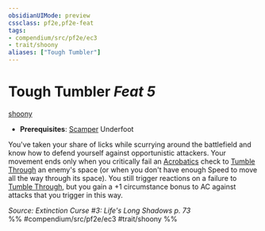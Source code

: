 ```yaml
---
obsidianUIMode: preview
cssclass: pf2e,pf2e-feat
tags:
- compendium/src/pf2e/ec3
- trait/shoony
aliases: ["Tough Tumbler"]
---
```

# Tough Tumbler  *Feat 5*  
[shoony](/rules/traits/shoony-ec3.md)  

- **Prerequisites**: [Scamper](/compendium/feats/scamper-apg.md) Underfoot

You've taken your share of licks while scurrying around the battlefield and know how to defend yourself against opportunistic attackers. Your movement ends only when you critically fail an [Acrobatics](/compendium/skills.md#Acrobatics) check to [Tumble Through](/rules/actions/tumble-through.md) an enemy's space (or when you don't have enough Speed to move all the way through its space). You still trigger reactions on a failure to [Tumble Through](/rules/actions/tumble-through.md), but you gain a +1 circumstance bonus to AC against attacks that you trigger in this way.

*Source: Extinction Curse #3: Life's Long Shadows p. 73*  
%% #compendium/src/pf2e/ec3 #trait/shoony %%